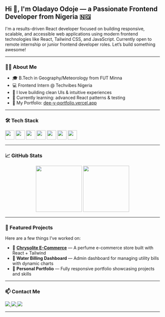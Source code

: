 <h2 align="left">Hi 👋, I'm Oladayo Odoje — a Passionate Frontend Developer from Nigeria 🇳🇬</h2>

I'm a results-driven React developer focused on building responsive, scalable, and accessible web applications using modern frontend technologies like React, Tailwind CSS, and JavaScript. Currently open to remote internship or junior frontend developer roles. Let’s build something awesome!

---

### 🧑‍💻 About Me
- 🎓 B.Tech in Geography/Meteorology from FUT Minna  
- 💻 Frontend Intern @ Techvibes Nigeria  
- 🚀 I love building clean UIs & intuitive experiences  
- 🧠 Currently learning: advanced React patterns & testing  
- 🧰 My Portfolio: [dee-y-portfolio.vercel.app](https://dee-y-portfolio.vercel.app/)

---

### 🛠 Tech Stack

<div align="left">
  <img src="https://cdn.jsdelivr.net/gh/devicons/devicon/icons/javascript/javascript-original.svg" height="30" />
  <img src="https://cdn.jsdelivr.net/gh/devicons/devicon/icons/react/react-original.svg" height="30" />
  <img src="https://cdn.jsdelivr.net/gh/devicons/devicon/icons/html5/html5-original.svg" height="30" />
  <img src="https://cdn.jsdelivr.net/gh/devicons/devicon/icons/css3/css3-original.svg" height="30" />
  <img src="https://cdn.jsdelivr.net/gh/devicons/devicon/icons/bootstrap/bootstrap-original.svg" height="30" />
  <img src="https://cdn.jsdelivr.net/gh/devicons/devicon/icons/git/git-original.svg" height="30" />
  <img src="https://cdn.jsdelivr.net/gh/devicons/devicon/icons/github/github-original.svg" height="30" />
</div>

---

### 📈 GitHub Stats

<div align="center">
  <img src="https://github-readme-stats.vercel.app/api?username=dayus16&show_icons=true&theme=dracula&count_private=true" height="150" />
  <img src="https://github-readme-stats.vercel.app/api/top-langs/?username=dayus16&layout=compact&theme=dracula" height="150" />
</div>

---

### 🚀 Featured Projects

Here are a few things I’ve worked on:

- 🔗 **[Chrysolite E-Commerce](https://dee-y-portfolio.vercel.app/)** — A perfume e-commerce store built with React + Tailwind  
- 🧾 **Water Billing Dashboard** — Admin dashboard for managing utility bills with dynamic charts  
- 🧰 **Personal Portfolio** — Fully responsive portfolio showcasing projects and skills

---

### 📫 Contact Me

<div align="left">
  <a href="mailto:Dayodoje@gmail.com">
    <img src="https://img.shields.io/badge/Gmail-D14836?style=for-the-badge&logo=gmail&logoColor=white" />
  </a>
  <a href="https://www.linkedin.com/in/dayo-odoje/">
    <img src="https://img.shields.io/badge/LinkedIn-0077B5?style=for-the-badge&logo=linkedin&logoColor=white" />
  </a>
  <a href="https://github.com/dayus16">
    <img src="https://img.shields.io/badge/GitHub-000?style=for-the-badge&logo=github&logoColor=white" />
  </a>
</div>

---





<!--
**dayus16/dayus16** is a ✨ _special_ ✨ repository because its `README.md` (this file) appears on your GitHub profile.

Here are some ideas to get you started:

- 🔭 I’m currently working on ...
- 🌱 I’m currently learning ...
- 👯 I’m looking to collaborate on ...
- 🤔 I’m looking for help with ...
- 💬 Ask me about ...
- 📫 How to reach me: ...
- 😄 Pronouns: ...
- ⚡ Fun fact: ...
-->
